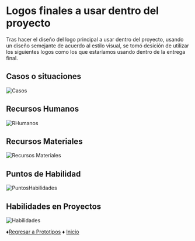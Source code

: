 # Logos finales a usar dentro del proyecto

Tras hacer el diseño del logo principal a usar dentro del proyecto, usando un diseño semejante de acuerdo al estilo visual, se tomó desición de utilizar los siguientes logos como los que estaríamos usando dentro de la entrega final.

## Casos o situaciones 

![Casos](https://github.com/Edwin-Lines/Proyecto-And-Then...-/blob/main/Recursos/Logos%20Finales%20a%20usar/Casos%20o%20situaciones.png)

## Recursos Humanos

![RHumanos](https://github.com/Edwin-Lines/Proyecto-And-Then...-/blob/main/Recursos/Logos%20Finales%20a%20usar/Recursos%20Humanos.png)

## Recursos Materiales

![Recursos Materiales](https://github.com/Edwin-Lines/Proyecto-And-Then...-/blob/main/Recursos/Logos%20Finales%20a%20usar/Recursos%20Materiales.png)

## Puntos de Habilidad

![PuntosHabilidades](https://github.com/Edwin-Lines/Proyecto-And-Then...-/blob/main/Recursos/Logos%20Finales%20a%20usar/Puntos%20de%20Habilidad.png)

## Habilidades en Proyectos

![Habilidades](https://github.com/Edwin-Lines/Proyecto-And-Then...-/blob/main/Recursos/Logos%20Finales%20a%20usar/Habilidades%20en%20proyectos.png)

♦[Regresar a Prototipos](https://github.com/Edwin-Lines/Proyecto-And-Then...-/tree/main/Documentaci%C3%B3n/7.%20Prototipos%20de%20las%20cartas "Prototipos") ♦ [Inicio](https://github.com/Edwin-Lines/Proyecto-And-Then...- "Inicio")
